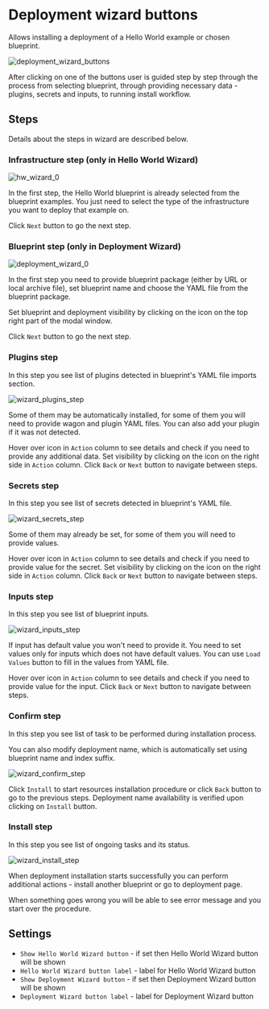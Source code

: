 # Deployment wizard buttons
Allows installing a deployment of a Hello World example or chosen blueprint.

![deployment_wizard_buttons]( /images/ui/widgets/deployment_wizard_buttons.png )

After clicking on one of the buttons user is guided step by step through the process from selecting blueprint, through providing necessary data - plugins, secrets and inputs, to running install workflow.

## Steps

Details about the steps in wizard are described below.

### Infrastructure step (only in Hello World Wizard)
![hw_wizard_0]( /images/ui/widgets/deployment_wizard_buttons_hw_wizard_0.png )

In the first step, the Hello World blueprint is already selected from the blueprint examples. You just need to select the type of the infrastructure you want to deploy that example on.

Click `Next` button to go the next step.

### Blueprint step (only in Deployment Wizard)
![deployment_wizard_0]( /images/ui/widgets/deployment_wizard_buttons_deployment_wizard_0.png )

In the first step you need to provide blueprint package (either by URL or local archive file), set blueprint name and choose the YAML file from the blueprint package.

Set blueprint and deployment visibility by clicking on the icon on the top right part of the modal window.

Click `Next` button to go the next step.

### Plugins step
In this step you see list of plugins detected in blueprint's YAML file imports section.

![wizard_plugins_step]( /images/ui/widgets/deployment_wizard_buttons_hw_wizard_plugins.png )

Some of them may be automatically installed, for some of them you will need to provide wagon and plugin YAML files. You can also add your plugin if it was not detected.

Hover over icon in `Action` column to see details and check if you need to provide any additional data. Set visibility by clicking on the icon on the right side in `Action` column. Click `Back` or `Next` button to navigate between steps.

### Secrets step
In this step you see list of secrets detected in blueprint's YAML file.

![wizard_secrets_step]( /images/ui/widgets/deployment_wizard_buttons_hw_wizard_secrets.png )

Some of them may already be set, for some of them you will need to provide values.

Hover over icon in `Action` column to see details and check if you need to provide value for the secret. Set visibility by clicking on the icon on the right side in `Action` column. Click `Back` or `Next` button to navigate between steps.

### Inputs step
In this step you see list of blueprint inputs.

![wizard_inputs_step]( /images/ui/widgets/deployment_wizard_buttons_hw_wizard_inputs.png )

If input has default value you won't need to provide it. You need to set values only for inputs which does not have default values. You can use `Load Values` button to fill in the values from YAML file.

Hover over icon in `Action` column to see details and check if you need to provide value for the input. Click `Back` or `Next` button to navigate between steps.

### Confirm step
In this step you see list of task to be performed during installation process.

You can also modify deployment name, which is automatically set using blueprint name and index suffix.

![wizard_confirm_step]( /images/ui/widgets/deployment_wizard_buttons_hw_wizard_confirm.png )

Click `Install` to start resources installation procedure or click `Back` button to go to the previous steps. Deployment name availability is verified upon clicking on `Install` button.

### Install step
In this step you see list of ongoing tasks and its status.

![wizard_install_step]( /images/ui/widgets/deployment_wizard_buttons_hw_wizard_install.png )

When deployment installation starts successfully you can perform additional actions - install another blueprint or go to deployment page.

When something goes wrong you will be able to see error message and you start over the procedure.


## Settings

* `Show Hello World Wizard button` - if set then Hello World Wizard button will be shown
* `Hello World Wizard button label` - label for Hello World Wizard button
* `Show Deployment Wizard button` - if set then Deployment Wizard button will be shown
* `Deployment Wizard button label` - label for Deployment Wizard button
